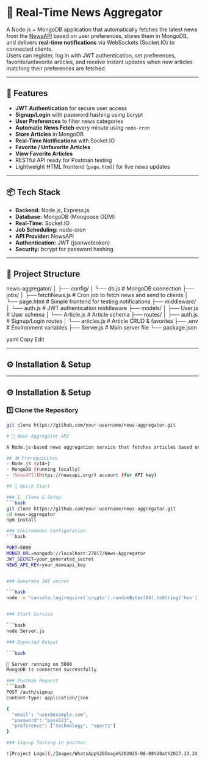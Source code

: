 # 📰 Real-Time News Aggregator

A Node.js + MongoDB application that automatically fetches the latest news from the [NewsAPI](https://newsapi.org/) based on user preferences, stores them in MongoDB, and delivers **real-time notifications** via WebSockets (Socket.IO) to connected clients.  
Users can register, log in with JWT authentication, set preferences, favorite/unfavorite articles, and receive instant updates when new articles matching their preferences are fetched.

---

## 🚀 Features
- **JWT Authentication** for secure user access
- **Signup/Login** with password hashing using bcrypt
- **User Preferences** to filter news categories
- **Automatic News Fetch** every minute using `node-cron`
- **Store Articles** in MongoDB
- **Real-Time Notifications** with Socket.IO
- **Favorite / Unfavorite Articles**
- **View Favorite Articles**
- RESTful API ready for Postman testing
- Lightweight HTML frontend (`page.html`) for live news updates

---

## 📦 Tech Stack
- **Backend:** Node.js, Express.js
- **Database:** MongoDB (Mongoose ODM)
- **Real-Time:** Socket.IO
- **Job Scheduling:** node-cron
- **API Provider:** NewsAPI
- **Authentication:** JWT (jsonwebtoken)
- **Security:** bcrypt for password hashing

---

## 📂 Project Structure
news-aggregator/
│
├── config/
│ └── db.js # MongoDB connection
├── jobs/
│ ├── fetchNews.js # Cron job to fetch news and send to clients
│ └── page.html # Simple frontend for testing notifications
├── middleware/
│ └── auth.js # JWT authentication middleware
├── models/
│ ├── User.js # User schema
│ └── Article.js # Article schema
├── routes/
│ ├── auth.js # Signup/Login routes
│ └── articles.js # Article CRUD & favorites
├── .env # Environment variables
├── Server.js # Main server file
└── package.json

yaml
Copy
Edit

---

## ⚙️ Installation & Setup


---

## ⚙️ Installation & Setup

### 1️⃣ Clone the Repository
```bash
git clone https://github.com/your-username/news-aggregator.git

# 📰 News Aggregator API

A Node.js-based news aggregation service that fetches articles based on user preferences and allows favoriting articles.

## 🛠️ Prerequisites
- Node.js (v14+)
- MongoDB (running locally)
- [NewsAPI](https://newsapi.org/) account (for API key)

## 🚀 Quick Start

### 1. Clone & Setup
```bash
git clone https://github.com/your-username/news-aggregator.git
cd news-aggregator
npm install

### Environment Configuration
```bash

PORT=5000
MONGO_URL=mongodb://localhost:27017/News-Aggregator
JWT_SECRET=your_generated_secret
NEWS_API_KEY=your_newsapi_key


### Generate JWT secret

```bash
node -e "console.log(require('crypto').randomBytes(64).toString('hex'))"


### Start Service

```bash
node Server.js

### Expected Output

```bash

🚀 Server running on 5000
MongoDB is connected successfully

### Postman Request 
```bash
POST /auth/signup
Content-Type: application/json

{
  "email": "user@example.com",
  "password": "pass123",
  "preference": ["technology", "sports"]
}

### Signup Testing in postman

![Project Logo](./Images/WhatsApp%20Image%202025-08-08%20at%2017.13.24_97c0b509.jpg)